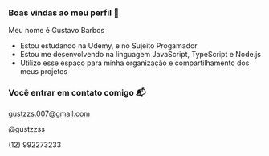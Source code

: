 ### Boas vindas ao meu perfil 💙

Meu nome é Gustavo Barbos

- Estou estudando na Udemy, e no Sujeito Progamador
- Estou me desenvolvendo na linguagem JavaScript, TypeScript e Node.js
- Utilizo esse espaço para minha organização e compartilhamento dos meus projetos

### Você entrar em contato comigo 📬

gustzzs.007@gmail.com

@gustzzss

(12) 992273233

